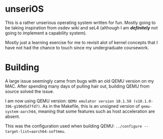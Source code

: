 # unseriOS

This is a rather unserious operating system written for fun. Mostly going to be taking inspiration from
osdev wiki and seL4 (although I am ***definitely*** not going to implement a capability system).

Mostly just a learning exercise for me to revisit alot of kernel concepts that I have not had the
chance to touch since my undergraduate coursework.

# Building

A large issue seemingly came from bugs with an old QEMU version on my MAC. After spending
many days of pulling hair out, building QEMU from source solved the issue.

I am now using QEMU version: `QEMU emulator version 10.1.50 (v10.1.0-396-g190d5d7fd7)`.
As in the Makefile, this is an unsigned version of `qemu-system-aarch64`, meaning
that some features such as host acceleration are absent.

This was the configuration used when building QEMU: 
`../configure --target-list=aarch64-softmmu`.